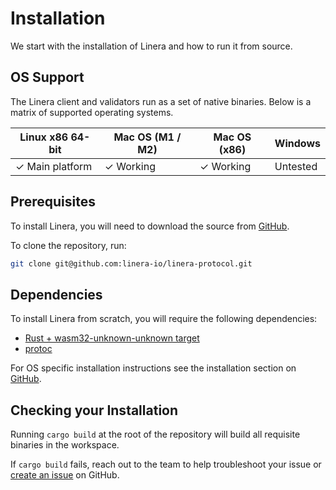 # Installation

We start with the installation of Linera and how to run it from source.

## OS Support

The Linera client and validators run as a set of native binaries. Below is a matrix of supported operating systems.

| Linux x86 64-bit | Mac OS (M1 / M2) | Mac OS (x86)     | Windows   |
| ---------------- | ---------------- | ---------------- | --------- |
| ✓ Main platform  | ✓ Working        | ✓ Working        | Untested  |

## Prerequisites

To install Linera, you will need to download the source from [GitHub](https://github.com/linera-io/linera-protocol).

To clone the repository, run:

```bash
git clone git@github.com:linera-io/linera-protocol.git
```

## Dependencies

To install Linera from scratch, you will require the following dependencies:

- [Rust + wasm32-unknown-unknown target](https://www.rust-lang.org/tools/install)
- [protoc](https://grpc.io/docs/protoc-installation/)

For OS specific installation instructions see the installation section on [GitHub](https://github.com/linera-io/linera-protocol/blob/main/INSTALL.md).

## Checking your Installation

Running `cargo build` at the root of the repository will build all requisite binaries in the workspace.

If `cargo build` fails, reach out to the team to help troubleshoot your issue or [create an issue](https://github.com/linera-io/linera-protocol/issues/new) on GitHub.
